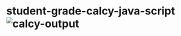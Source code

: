 # student-grade-calcy-java-script![calcy-output](https://user-images.githubusercontent.com/92579647/183064175-448f696c-12ac-4959-86df-cd05f8bb0f51.JPG)
